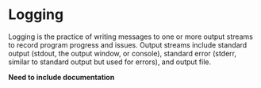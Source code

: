 # Logging #

Logging is the practice of writing messages to one or more output streams to record program progress and issues.
Output streams include standard output (stdout, the output window, or console),
standard error (stderr, similar to standard output but used for errors), and output file.

**Need to include documentation**

